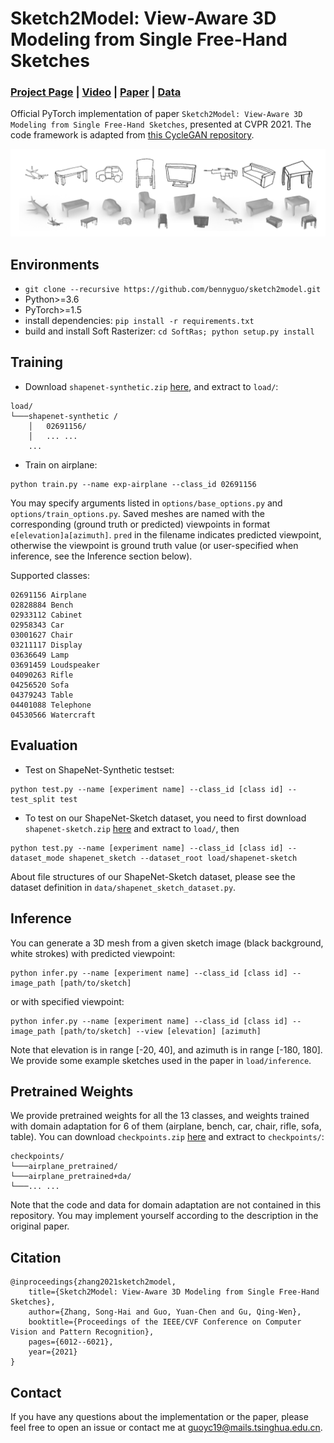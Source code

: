 # Sketch2Model: View-Aware 3D Modeling from Single Free-Hand Sketches
### [Project Page](https://bennyguo.github.io/sketch2model/) | [Video](https://www.youtube.com/watch?v=wqGwcUKBG7E) | [Paper](https://arxiv.org/abs/2105.06663) | [Data](https://drive.google.com/drive/folders/1_DKZV6KtqpLKRoBd0JgOgf60wi1LYm6s?usp=sharing)
Official PyTorch implementation of paper `Sketch2Model: View-Aware 3D Modeling from Single Free-Hand Sketches`, presented at CVPR 2021. The code framework is adapted from [this CycleGAN repository](https://github.com/junyanz/pytorch-CycleGAN-and-pix2pix).

![](docs/static/media/gen.png)

## Environments
- `git clone --recursive https://github.com/bennyguo/sketch2model.git`
- Python>=3.6
- PyTorch>=1.5
- install dependencies: `pip install -r requirements.txt`
- build and install Soft Rasterizer: `cd SoftRas; python setup.py install`

## Training
- Download `shapenet-synthetic.zip` [here](https://drive.google.com/drive/folders/1_DKZV6KtqpLKRoBd0JgOgf60wi1LYm6s?usp=sharing), and extract to `load/`:
```
load/
└───shapenet-synthetic /
    │   02691156/
    │   ... ...
    ...
```
- Train on airplane:
```
python train.py --name exp-airplane --class_id 02691156
```

You may specify arguments listed in `options/base_options.py` and `options/train_options.py`. Saved meshes are named with the corresponding (ground truth or predicted) viewpoints in format `e[elevation]a[azimuth]`. `pred` in the filename indicates predicted viewpoint, otherwise the viewpoint is ground truth value (or user-specified when inference, see the Inference section below).

Supported classes:
```
02691156 Airplane
02828884 Bench
02933112 Cabinet
02958343 Car
03001627 Chair
03211117 Display
03636649 Lamp
03691459 Loudspeaker
04090263 Rifle
04256520 Sofa
04379243 Table
04401088 Telephone
04530566 Watercraft
```

## Evaluation
- Test on ShapeNet-Synthetic testset:
```
python test.py --name [experiment name] --class_id [class id] --test_split test
```
- To test on our ShapeNet-Sketch dataset, you need to first download `shapenet-sketch.zip` [here](https://drive.google.com/drive/folders/1_DKZV6KtqpLKRoBd0JgOgf60wi1LYm6s?usp=sharing) and extract to `load/`, then
```
python test.py --name [experiment name] --class_id [class id] --dataset_mode shapenet_sketch --dataset_root load/shapenet-sketch
```
About file structures of our ShapeNet-Sketch dataset, please see the dataset definition in `data/shapenet_sketch_dataset.py`.

## Inference
You can generate a 3D mesh from a given sketch image (black background, white strokes) with predicted viewpoint:
```
python infer.py --name [experiment name] --class_id [class id] --image_path [path/to/sketch]
```
or with specified viewpoint:
```
python infer.py --name [experiment name] --class_id [class id] --image_path [path/to/sketch] --view [elevation] [azimuth]
```
Note that elevation is in range [-20, 40], and azimuth is in range [-180, 180]. We provide some example sketches used in the paper in `load/inference`.

## Pretrained Weights
We provide pretrained weights for all the 13 classes, and weights trained with domain adaptation for 6 of them (airplane, bench, car, chair, rifle, sofa, table). You can download `checkpoints.zip` [here](https://drive.google.com/drive/folders/1_DKZV6KtqpLKRoBd0JgOgf60wi1LYm6s?usp=sharing) and extract to `checkpoints/`:
```
checkpoints/
└───airplane_pretrained/
└───airplane_pretrained+da/
└───... ...
```
Note that the code and data for domain adaptation are not contained in this repository. You may implement yourself according to the description in the original paper.

## Citation
```
@inproceedings{zhang2021sketch2model,
    title={Sketch2Model: View-Aware 3D Modeling from Single Free-Hand Sketches},
    author={Zhang, Song-Hai and Guo, Yuan-Chen and Gu, Qing-Wen},
    booktitle={Proceedings of the IEEE/CVF Conference on Computer Vision and Pattern Recognition},
    pages={6012--6021},
    year={2021}
}
```

## Contact
If you have any questions about the implementation or the paper, please feel free to open an issue or contact me at <guoyc19@mails.tsinghua.edu.cn>.
